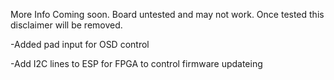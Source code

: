 More Info Coming soon.  Board untested and may not work.  Once tested this disclaimer will be removed.

-Added pad input for OSD control

-Add I2C lines to ESP for FPGA to control firmware updateing
